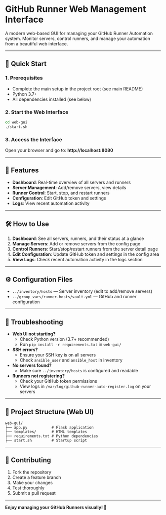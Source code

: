 # GitHub Runner Web Management Interface

A modern web-based GUI for managing your GitHub Runner Automation system. Monitor servers, control runners, and manage your automation from a beautiful web interface.

---

## 🚀 Quick Start

### 1. Prerequisites

- Complete the main setup in the project root (see main README)
- Python 3.7+
- All dependencies installed (see below)

### 2. Start the Web Interface

```bash
cd web-gui
./start.sh
```

### 3. Access the Interface

Open your browser and go to: **http://localhost:8080**

---

## 🌟 Features

- **Dashboard**: Real-time overview of all servers and runners
- **Server Management**: Add/remove servers, view details
- **Runner Control**: Start, stop, and restart runners
- **Configuration**: Edit GitHub token and settings
- **Logs**: View recent automation activity

---

## 🛠️ How to Use

1. **Dashboard**: See all servers, runners, and their status at a glance
2. **Manage Servers**: Add or remove servers from the config page
3. **Control Runners**: Start/stop/restart runners from the server detail page
4. **Edit Configuration**: Update GitHub token and settings in the config area
5. **View Logs**: Check recent automation activity in the logs section

---

## ⚙️ Configuration Files

- `../inventory/hosts` — Server inventory (edit to add/remove servers)
- `../group_vars/runner-hosts/vault.yml` — GitHub and runner configuration

---

## 🐞 Troubleshooting

- **Web UI not starting?**
  - Check Python version (3.7+ recommended)
  - Run `pip install -r requirements.txt` in `web-gui/`
- **SSH errors?**
  - Ensure your SSH key is on all servers
  - Check `ansible_user` and `ansible_host` in inventory
- **No servers found?**
  - Make sure `../inventory/hosts` is configured and readable
- **Runners not registering?**
  - Check your GitHub token permissions
  - View logs in `/var/log/github-runner-auto-register.log` on your servers

---

## 🧩 Project Structure (Web UI)

```
web-gui/
├── app.py           # Flask application
├── templates/       # HTML templates
├── requirements.txt # Python dependencies
├── start.sh         # Startup script
```

---

## 🤝 Contributing

1. Fork the repository
2. Create a feature branch
3. Make your changes
4. Test thoroughly
5. Submit a pull request

---

**Enjoy managing your GitHub Runners visually! 🚀**
